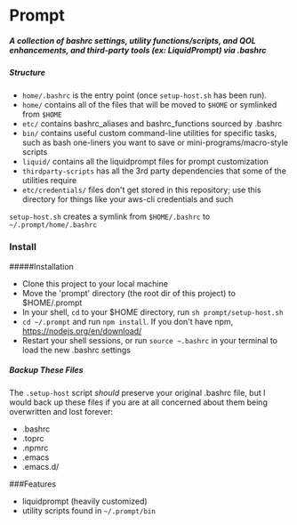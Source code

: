 # Prompt

##### A collection of bashrc settings, utility functions/scripts, and QOL enhancements, and third-party tools (ex: LiquidPrompt) via .bashrc

##### Structure

- `home/.bashrc` is the entry point (once `setup-host.sh` has been run).  
- `home/` contains all of the files that will be moved to `$HOME` or symlinked from `$HOME`  
- `etc/` contains bashrc_aliases and bashrc_functions sourced by .bashrc
- `bin/` contains useful custom command-line utilities for specific tasks, such as bash one-liners you want to save or mini-programs/macro-style scripts
- `liquid/` contains all the liquidprompt files for prompt customization
- `thirdparty-scripts` has all the 3rd party dependencies that some of the utilities require
- `etc/credentials/` files don't get stored in this repository; use this directory for things like your aws-cli credentials and such

`setup-host.sh` creates a symlink from `$HOME/.bashrc` to `~/.prompt/home/.bashrc`
### Install 
#####Installation 
- Clone this project to your local machine
- Move the 'prompt' directory (the root dir of this project) to $HOME/.prompt
- In your shell, `cd` to your $HOME directory, run `sh prompt/setup-host.sh`
- `cd ~/.prompt` and run `npm install`. If you don't have npm, https://nodejs.org/en/download/
- Restart your shell sessions, or run `source ~.bashrc` in your terminal to load the new .bashrc settings
 
##### Backup These Files
The `.setup-host` script _should_ preserve your original .bashrc file, but I would back up these files if you are at all concerned about them being overwritten and lost forever:
- .bashrc
- .toprc
- .npmrc
- .emacs
- .emacs.d/
 
###Features
- liquidprompt (heavily customized)
- utility scripts found in `~/.prompt/bin`
